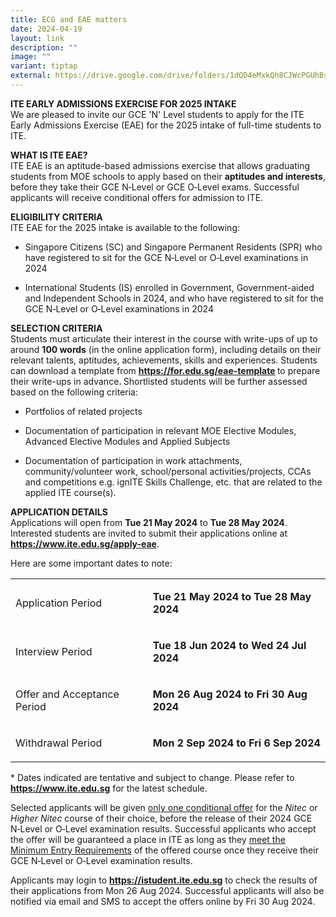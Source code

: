 ```yaml
---
title: ECG and EAE matters
date: 2024-04-19
layout: link
description: ""
image: ""
variant: tiptap
external: https://drive.google.com/drive/folders/1dQD4eMxkQh8CJWcPGUhBsMmW8nkRXzwN?usp=sharing
---
```

<p><strong>ITE EARLY ADMISSIONS EXERCISE FOR 2025 INTAKE</strong> 
<br>We are pleased to invite our GCE 'N' Level students to apply for the ITE
Early Admissions Exercise (EAE) for the 2025 intake of full-time students
to ITE.</p>
<p><strong>WHAT IS ITE EAE?</strong> 
<br>ITE EAE is an aptitude-based admissions exercise that allows graduating
students from MOE schools to apply based on their <strong>aptitudes and interests</strong>,
before they take their GCE N‑Level or GCE O‑Level exams. Successful applicants
will receive conditional offers for admission to ITE.</p>
<p><strong>ELIGIBILITY CRITERIA</strong> 
<br>ITE EAE for the 2025 intake is available to the following:</p>
<ul data-tight="true" class="tight">
<li>
<p>Singapore Citizens (SC) and Singapore Permanent Residents (SPR) who have
registered to sit for the GCE N‑Level or O‑Level examinations in 2024</p>
</li>
<li>
<p>International Students (IS) enrolled in Government, Government-aided and
Independent Schools in 2024, and who have registered to sit for the GCE
N‑Level or O‑Level examinations in 2024&nbsp;</p>
</li>
</ul>
<p></p>
<p><strong>SELECTION CRITERIA</strong> 
<br>Students must articulate their interest in the course with write-ups of
up to around <strong>100 words</strong> (in the online application form),
including details on their relevant talents, aptitudes, achievements, skills
and experiences. Students can download a template from <strong><a href="https://for.edu.sg/eae-template" rel="noopener noreferrer nofollow" target="_blank"><u>https://for.edu.sg/eae-template</u></a> </strong>to
prepare their write-ups in advance<strong>. </strong>Shortlisted students
will be further assessed based on the following criteria:</p>
<ul data-tight="true" class="tight">
<li>
<p>Portfolios of related projects</p>
</li>
<li>
<p>Documentation of participation in relevant MOE Elective Modules, Advanced
Elective Modules and Applied Subjects</p>
</li>
<li>
<p>Documentation of participation in work attachments, community/volunteer
work, school/personal activities/projects, CCAs and competitions e.g. ignITE
Skills Challenge, etc. that are related to the applied ITE course(s).</p>
</li>
</ul>
<p></p>
<p><strong>APPLICATION DETAILS</strong> 
<br>Applications will open from <strong>Tue 21 May 2024</strong> to <strong>Tue 28 May 2024</strong>.
Interested students are invited to submit their applications online at <strong><a href="https://www.ite.edu.sg/apply-eae" rel="noopener noreferrer nofollow" target="_blank"><u>https://www.ite.edu.sg/apply-eae</u></a></strong>.</p>
<p>Here are some important dates to note:</p>
<table>
<tbody>
<tr>
<td rowspan="1" colspan="1">
<p>Application Period</p>
</td>
<td rowspan="1" colspan="1">
<p><strong>Tue 21 May 2024 to Tue 28 May 2024</strong>
</p>
</td>
</tr>
<tr>
<td rowspan="1" colspan="1">
<p>Interview Period</p>
</td>
<td rowspan="1" colspan="1">
<p><strong>Tue 18 Jun 2024 to Wed 24 Jul 2024</strong>
</p>
</td>
</tr>
<tr>
<td rowspan="1" colspan="1">
<p>Offer and Acceptance Period</p>
</td>
<td rowspan="1" colspan="1">
<p><strong>Mon 26 Aug 2024 to Fri 30 Aug 2024</strong>
</p>
</td>
</tr>
<tr>
<td rowspan="1" colspan="1">
<p>Withdrawal Period</p>
</td>
<td rowspan="1" colspan="1">
<p><strong>Mon 2 Sep 2024 to Fri 6 Sep 2024</strong>
</p>
</td>
</tr>
</tbody>
</table>
<p>* Dates indicated are tentative and subject to change. Please refer to <strong><a href="https://www.ite.edu.sg" rel="noopener noreferrer nofollow" target="_blank">https://www.ite.edu.sg</a></strong> for
the latest schedule.</p>
<p>Selected applicants will be given <u>only one conditional offer</u> for
the <em>Nitec</em> or <em>Higher Nitec</em> course of their choice, before
the release of their 2024 GCE N‑Level or O‑Level examination results. Successful
applicants who accept the offer will be guaranteed a place in ITE as long
as they <u>meet the Minimum Entry Requirements</u> of the offered course
once they receive their GCE N‑Level or O‑Level examination results.</p>
<p>Applicants may login to <strong><a href="https://istudent.ite.edu.sg" rel="noopener noreferrer nofollow" target="_blank"><u>https://istudent.ite.edu.sg</u></a></strong> to
check the results of their applications from Mon 26 Aug 2024. Successful
applicants will also be notified via email and SMS to accept the offers
online by Fri 30 Aug 2024.</p>